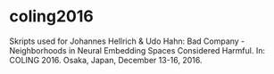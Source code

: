 # coling2016
Skripts used for Johannes Hellrich & Udo Hahn: Bad Company - Neighborhoods in Neural Embedding Spaces Considered Harmful. In: COLING 2016. Osaka, Japan, December 13-16, 2016.
